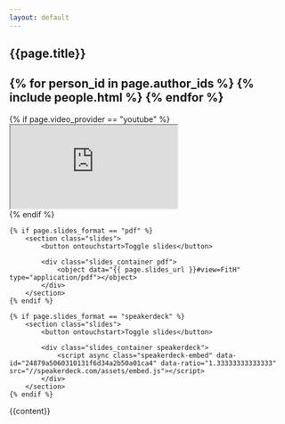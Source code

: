 ```yaml
---
layout: default
---
```

<div class="video_page">
	<section class="details">
		<h1>{{page.title}}</h1>
		<h2>
			{% for person_id in page.author_ids %}
				{% include people.html %}
			{% endfor %}
		</h2>
	</section>
	<section class="video">
		{% if page.video_provider == "youtube" %}
			<div class="video_container">
				<iframe src="http://youtube.com/embed/{{ page.video_id }}?showinfo=0&autohide=1"></iframe>
			</div>
		{% endif %}
	</section>

	{% if page.slides_format == "pdf" %}
		<section class="slides">
			<button ontouchstart>Toggle slides</button>
			
			<div class="slides_container pdf">
				<object data="{{ page.slides_url }}#view=FitH" type="application/pdf"></object>
			</div>
		</section>
	{% endif %}

	{% if page.slides_format == "speakerdeck" %}
		<section class="slides">
			<button ontouchstart>Toggle slides</button>
			
			<div class="slides_container speakerdeck">
				<script async class="speakerdeck-embed" data-id="24879a5060310131f6d34a2b50a01ca4" data-ratio="1.33333333333333" src="//speakerdeck.com/assets/embed.js"></script>
			</div>
		</section>
	{% endif %}

</div>

{{content}}
